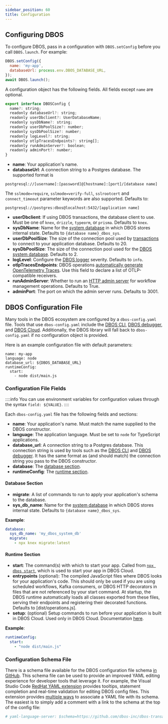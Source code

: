 ```yaml
---
sidebar_position: 60
title: Configuration
---
```


## Configuring DBOS

To configure DBOS, pass in a configuration with `DBOS.setConfig` before you call `DBOS.launch`.
For example:

```javascript
DBOS.setConfig({
  name: 'my-app',
  databaseUrl: process.env.DBOS_DATABASE_URL,
});
await DBOS.launch();
```

A configuration object has the following fields.
All fields except `name` are optional.

```javascript
export interface DBOSConfig {
  name?: string;
  readonly databaseUrl?: string;
  readonly userDbclient?: UserDatabaseName;
  readonly sysDbName?: string;
  readonly userDbPoolSize?: number;
  readonly sysDbPoolSize?: number;
  readonly logLevel?: string;
  readonly otlpTracesEndpoints?: string[];
  readonly runAdminServer?: boolean;
  readonly adminPort?: number;
}
```

- **name**: Your application's name.
- **databaseUrl**: A connection string to a Postgres database. The supported format is
```
postgresql://[username]:[password]@[hostname]:[port]/[database name]
```
The `sslmode=require`, `sslmode=verify-full`, `sslrootcert` and `connect_timeout` parameter keywords are also supported.
Defaults to:
```
postgresql://postgres:dbos@localhost:5432/[application name]
```
- **userDbclient**: If using DBOS transactions, the database client to use. Must be one of `knex`, `drizzle`, `typeorm`, or `prisma`.  Defaults to `knex`.
- **sysDbName**: Name for the [system database](../../explanations/system-tables) in which DBOS stores internal state. Defaults to `{database name}_dbos_sys`.
- **userDbPoolSize**: The size of the connection pool used by [transactions](../tutorials/transaction-tutorial.md) to connect to your application database. Defaults to 20.
- **sysDbPoolSize**: The size of the connection pool used for the [DBOS system database](../../explanations/system-tables). Defaults to 2.
- **logLevel**: Configure the [DBOS logger](../tutorials/logging.md) severity. Defaults to `info`.
- **otlpTracesEndpoints**: DBOS operations [automatically generate OpenTelemetry Traces](../tutorials/logging.md). Use this field to declare a list of OTLP-compatible receivers.
- **runAdminServer**: Whether to run an [HTTP admin server](../../production/self-hosting/admin-api.md) for workflow management operations. Defaults to True.
- **adminPort**: The port on which the admin server runs. Defaults to 3001.


## DBOS Configuration File

Many tools in the DBOS ecosystem are configured by a `dbos-config.yaml` file.
Tools that use `dbos-config.yaml` include the [DBOS CLI](./cli.md), [DBOS debugger](../tutorials/debugging.md), and [DBOS Cloud](../../production/dbos-cloud/deploying-to-cloud.md).
Additionally, the DBOS library will fall back to `dbos-config.yaml` if no configuration object is provided.

Here is an example configuration file with default parameters:

```shell
name: my-app
language: node
database_url: ${DBOS_DATABASE_URL}
runtimeConfig:
  start:
    - node dist/main.js
```

### Configuration File Fields

::::info
You can use environment variables for configuration values through the syntax `field: ${VALUE}`.
::::

Each `dbos-config.yaml` file has the following fields and sections:

- **name**: Your application's name. Must match the name supplied to the DBOS constructor.
- **language**: The application language. Must be set to `node` for TypeScript applications.
- **database_url**: A connection string to a Postgres database. This connection string is used by tools such as the [DBOS CLI](./cli.md) and [DBOS debugger](../tutorials/debugging.md). It has the same format as (and should match) the connection string you pass to the DBOS constructor.
- **database**: The [database section](#database-section).
- **runtimeConfig**: The [runtime section](#runtime-section).

#### Database Section

- **migrate**: A list of commands to run to apply your application's schema to the database. 
- **sys_db_name**: Name for the [system database](../../explanations/system-tables) in which DBOS stores internal state. Defaults to `{database name}_dbos_sys`.

**Example**:

```yaml
database:
  sys_db_name: 'my_dbos_system_db'
  migrate:
    - npx knex migrate:latest
```

#### Runtime Section

- **start**: The command(s) with which to start your app. Called from [`npx dbos start`](./cli.md#npx-dbos-start), which is used to start your app in DBOS Cloud.
- **entrypoints** (optional): The compiled JavaScript files where DBOS looks for your application's code. This should only be used if you are using scheduled workflows, Kafka consumers, or DBOS HTTP decorators in files that are not referenced by your start command. At startup, the DBOS runtime automatically loads all classes exported from these files, serving their endpoints and registering their decorated functions. Defaults to [dist/operations.js].
- **setup**: (optional) Setup commands to run before your application is built in DBOS Cloud. Used only in DBOS Cloud. Documentation [here](../../production/dbos-cloud/application-management.md#customizing-microvm-setup).

**Example**:

```yaml
runtimeConfig:
  start:
    - "node dist/main.js"
```

### Configuration Schema File

There is a schema file available for the DBOS configuration file schema [in GitHub](https://raw.githubusercontent.com/dbos-inc/dbos-ts/main/dbos-config.schema.json).
This schema file can be used to provide an improved YAML editing experience for developer tools that leverage it.
For example, the Visual Studio Code [RedHat YAML extension](https://marketplace.visualstudio.com/items?itemName=redhat.vscode-yaml) provides tooltips, statement completion and real-time validation for editing DBOS config files.
This extension provides [multiple ways](https://github.com/redhat-developer/vscode-yaml#associating-schemas) to associate a YAML file with its schema.
The easiest is to simply add a comment with a link to the schema at the top of the config file:

```yaml
# yaml-language-server: $schema=https://github.com/dbos-inc/dbos-transact-py/blob/main/dbos/dbos-config.schema.json
```
